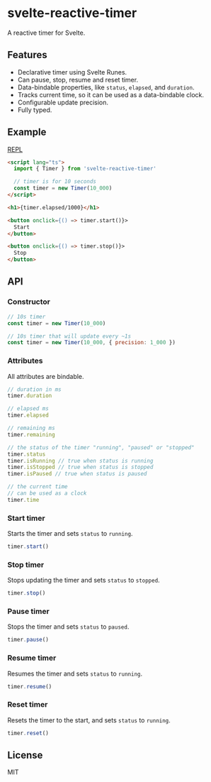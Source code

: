 # svelte-reactive-timer

A reactive timer for Svelte.

## Features

- Declarative timer using Svelte Runes.
- Can pause, stop, resume and reset timer.
- Data-bindable properties, like `status`, `elapsed`, and `duration`.
- Tracks current time, so it can be used as a data-bindable clock.
- Configurable update precision.
- Fully typed.

## Example

[REPL](https://svelte.dev/playground/d8596d4480b24819ad8e29415b4e9906?version=5.20.5)

```html
<script lang="ts">
  import { Timer } from 'svelte-reactive-timer'

  // timer is for 10 seconds
  const timer = new Timer(10_000)
</script>

<h1>{timer.elapsed/1000}</h1>

<button onclick={() => timer.start()}>
  Start
</button>

<button onclick={() => timer.stop()}>
  Stop
</button>
```

## API

### Constructor

```js
// 10s timer
const timer = new Timer(10_000)

// 10s timer that will update every ~1s
const timer = new Timer(10_000, { precision: 1_000 })
```

### Attributes

All attributes are bindable.

```js
// duration in ms
timer.duration

// elapsed ms
timer.elapsed

// remaining ms
timer.remaining

// the status of the timer "running", "paused" or "stopped"
timer.status
timer.isRunning // true when status is running
timer.isStopped // true when status is stopped
timer.isPaused // true when status is paused

// the current time
// can be used as a clock
timer.time
```

### Start timer

Starts the timer and sets `status` to `running`.

```js
timer.start()
```

### Stop timer

Stops updating the timer and sets `status` to `stopped`.

```js
timer.stop()
```

### Pause timer

Stops the timer and sets `status` to `paused`.

```js
timer.pause()
```

### Resume timer

Resumes the timer and sets `status` to `running`.

```js
timer.resume()
```

### Reset timer

Resets the timer to the start, and sets `status` to `running`.

```js
timer.reset()
```

## License

MIT
